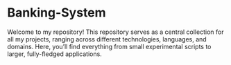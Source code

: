 # Banking-System
Welcome to my repository! This repository serves as a central collection for all my projects, ranging across different technologies, languages, and domains. Here, you’ll find everything from small experimental scripts to larger, fully-fledged applications.
